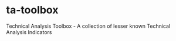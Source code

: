 ta-toolbox
==================

Technical Analysis Toolbox - A collection of lesser known Technical Analysis Indicators